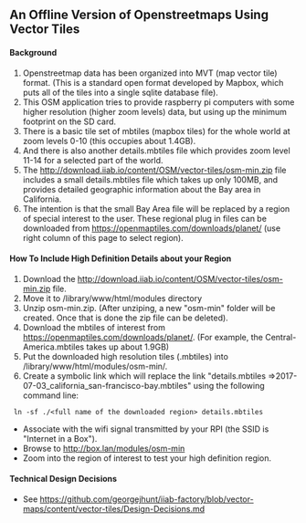 ## An Offline Version of Openstreetmaps Using Vector Tiles
#### Background
1. Openstreetmap data has been organized into MVT (map vector tile) format. (This is a standard open format developed by Mapbox, which puts all of the tiles into a single sqlite database file).
1. This OSM application tries to provide raspberry pi computers with some higher resolution (higher zoom levels) data, but using up the minimum footprint on the SD card.
1. There is a basic tile set of mbtiles (mapbox tiles) for the whole world at zoom levels 0-10 (this occupies about 1.4GB).
1. And there is also another details.mbtiles file which provides zoom level 11-14 for a selected part of the world.
1. The http://download.iiab.io/content/OSM/vector-tiles/osm-min.zip file includes a small details.mbtiles file which takes up only 100MB, and provides detailed geographic information about the Bay area in California.
1. The intention is that the small Bay Area file will be replaced by a region of special interest to the user. These regional plug in files can be downloaded from https://openmaptiles.com/downloads/planet/ (use right column of this page to select region).
#### How To Include High Definition Details about your Region
1. Download the http://download.iiab.io/content/OSM/vector-tiles/osm-min.zip file.
1. Move it to /library/www/html/modules directory
1. Unzip osm-min.zip. (After unziping, a new "osm-min" folder will be created. Once that is done the zip file can be deleted).
1. Download the mbtiles of interest from https://openmaptiles.com/downloads/planet/. (For example, the Central-America.mbtiles takes up about 1.9GB)
1. Put the downloaded high resolution tiles (<region>.mbtiles) into /library/www/html/modules/osm-min/.
1. Create a symbolic link which will replace the link "details.mbtiles =>2017-07-03_california_san-francisco-bay.mbtiles" using the following command line:
```
 ln -sf ./<full name of the downloaded region> details.mbtiles
 ```
 * Associate with the wifi signal transmitted by your RPI (the SSID is "Internet in a Box").
 * Browse to http://box.lan/modules/osm-min
 * Zoom into the region of interest to test your high definition region.
 #### Technical Design Decisions
 * See https://github.com/georgejhunt/iiab-factory/blob/vector-maps/content/vector-tiles/Design-Decisions.md
